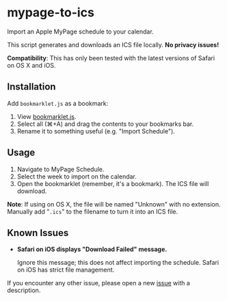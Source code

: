# mypage-to-ics

Import an Apple MyPage schedule to your calendar.

This script generates and downloads an ICS file locally. **No privacy issues!**

**Compatibility**: This has only been tested with the latest versions of Safari
  on OS X and iOS.

## Installation

Add `bookmarklet.js` as a bookmark:

1. View [bookmarklet.js](https://raw.githubusercontent.com/angeloashmore/mypage-to-ics/master/bookmarklet.js).
2. Select all (⌘+A) and drag the contents to your bookmarks bar.
3. Rename it to something useful (e.g. "Import Schedule").

## Usage

1. Navigate to MyPage Schedule.
2. Select the week to import on the calendar.
3. Open the bookmarklet (remember, it's a bookmark). The ICS file will download.

**Note**: If using on OS X, the file will be named "Unknown" with no extension.
  Manually add "`.ics`" to the filename to turn it into an ICS file.

## Known Issues

* **Safari on iOS displays "Download Failed" message.**

  Ignore this message; this does not affect importing the schedule. Safari on iOS has strict file management.

If you encounter any other issue, please open a new [issue](https://github.com/angeloashmore/mypage-to-ics/issues) with a description.
